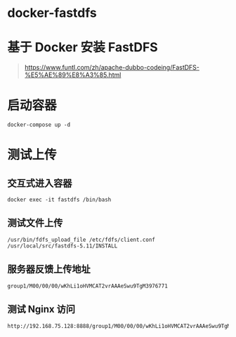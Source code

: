 # docker-fastdfs

# 基于 Docker 安装 FastDFS

> https://www.funtl.com/zh/apache-dubbo-codeing/FastDFS-%E5%AE%89%E8%A3%85.html


# 启动容器
```shell
docker-compose up -d
```
# 测试上传
## 交互式进入容器
```shell
docker exec -it fastdfs /bin/bash
```
## 测试文件上传
```shell
/usr/bin/fdfs_upload_file /etc/fdfs/client.conf /usr/local/src/fastdfs-5.11/INSTALL
```
## 服务器反馈上传地址
```shell
group1/M00/00/00/wKhLi1oHVMCAT2vrAAAeSwu9TgM3976771
```
## 测试 Nginx 访问
```shell
http://192.168.75.128:8888/group1/M00/00/00/wKhLi1oHVMCAT2vrAAAeSwu9TgM3976771
```